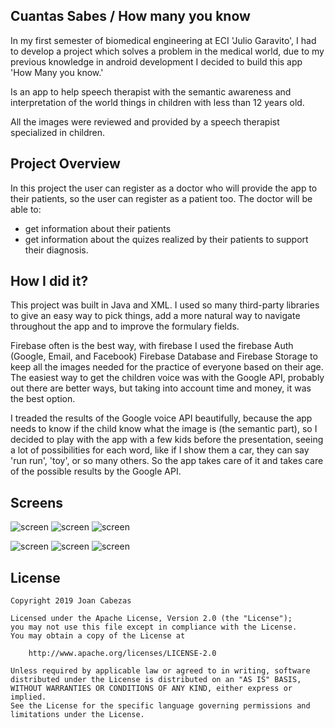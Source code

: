 ## Cuantas Sabes / How many you know
In my first semester of biomedical engineering at ECI 'Julio Garavito', I had to develop a project which solves a problem in the medical world, due to my previous knowledge in android development I decided to build this app 'How Many you know.'

Is an app to help speech therapist with the semantic awareness and interpretation of the world things in children with less than 12 years old.

All the images were reviewed and provided by a speech therapist specialized in children.

## Project Overview
In this project the user can register as a doctor who will provide the app to their patients, so the user can register as a patient too.
The doctor will be able to:
-   get information about their patients
-   get information about the quizes realized by their patients to support their diagnosis.

## How I did it?
This project was built in Java and XML. I used so many third-party libraries to give an easy way to pick things, add a more natural way to navigate throughout the app and to improve the formulary fields.

Firebase often is the best way, with firebase I used the firebase Auth (Google, Email, and Facebook) Firebase Database and Firebase Storage to keep all the images needed for the practice of everyone based on their age.
The easiest way to get the children voice was with the Google API, probably out there are better ways, but taking into account time and money, it was the best option.

I treaded the results of the Google voice API beautifully, because the app needs to know if the child know what the image is (the semantic part), so I decided to play with the app with a few kids before the presentation, seeing a lot of possibilities for each word, like if I show them a car, they can say 'run run', 'toy', or so many others. So the app takes care of it and takes care of the possible results by the Google API.

## Screens

![screen](../master/images/2.jpg)   ![screen](../master/images/3.jpg)     ![screen](../master/images/4..jpg)

![screen](../master/images/5.jpg)   ![screen](../master/images/6.jpg)     ![screen](../master/images/7.jpg)

## License

    Copyright 2019 Joan Cabezas

    Licensed under the Apache License, Version 2.0 (the "License");
    you may not use this file except in compliance with the License.
    You may obtain a copy of the License at

        http://www.apache.org/licenses/LICENSE-2.0

    Unless required by applicable law or agreed to in writing, software
    distributed under the License is distributed on an "AS IS" BASIS,
    WITHOUT WARRANTIES OR CONDITIONS OF ANY KIND, either express or implied.
    See the License for the specific language governing permissions and
    limitations under the License.
